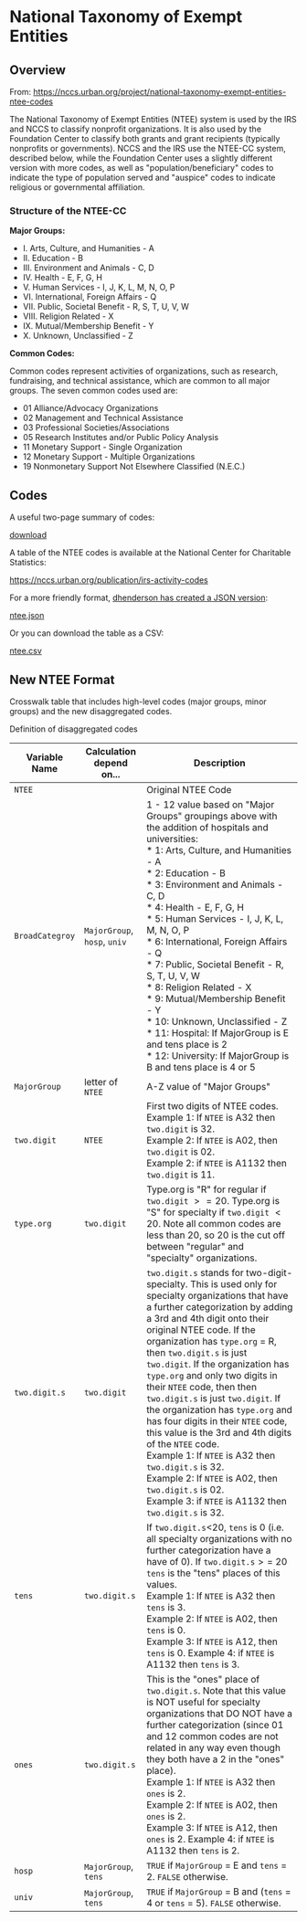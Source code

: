 # National Taxonomy of Exempt Entities


## Overview 

From: https://nccs.urban.org/project/national-taxonomy-exempt-entities-ntee-codes

The National Taxonomy of Exempt Entities (NTEE) system is used by the IRS and NCCS to classify nonprofit organizations. It is also used by the Foundation Center to classify both grants and grant recipients (typically nonprofits or governments).  NCCS and the IRS use the NTEE-CC system, described below, while the Foundation Center uses a slightly different version with more codes, as well as "population/beneficiary" codes to indicate the type of population served and "auspice" codes to indicate religious or governmental affiliation.


### Structure of the NTEE-CC

**Major Groups:**

* I. Arts, Culture, and Humanities - A
* II. Education - B
* III. Environment and Animals - C, D
* IV. Health - E, F, G, H
* V. Human Services - I, J, K, L, M, N, O, P
* VI. International, Foreign Affairs - Q
* VII. Public, Societal Benefit - R, S, T, U, V, W
* VIII. Religion Related - X
* IX. Mutual/Membership Benefit - Y
* X. Unknown, Unclassified - Z

**Common Codes:** 

Common codes represent activities of organizations, such as research, fundraising, and technical assistance, which are common to all major groups. The seven common codes used are:

* 01 Alliance/Advocacy Organizations  
* 02 Management and Technical Assistance  
* 03 Professional Societies/Associations  
* 05 Research Institutes and/or Public Policy Analysis 
* 11 Monetary Support - Single Organization  
* 12 Monetary Support - Multiple Organizations  
* 19 Nonmonetary Support Not Elsewhere Classified (N.E.C.)  

## Codes

A useful two-page summary of codes: 

[download](https://github.com/Nonprofit-Open-Data-Collective/machine_learning_mission_codes/raw/master/docs/assets/NTEE_Two_Page_2005.pdf)

A table of the NTEE codes is available at the National Center for Charitable Statistics: 

https://nccs.urban.org/publication/irs-activity-codes

For a more friendly format, [dhenderson has created a JSON version](https://github.com/dhenderson/ntee): 

[ntee.json](https://raw.githubusercontent.com/Nonprofit-Open-Data-Collective/mission-taxonomies/main/NTEE/ntee.json)

Or you can download the table as a CSV:

[ntee.csv](https://github.com/Nonprofit-Open-Data-Collective/mission-taxonomies/blob/main/NTEE/ntee.csv)


## New NTEE Format

Crosswalk table that includes high-level codes (major groups, minor groups) and the new disaggregated codes. 

Definition of disaggregated codes 


| Variable Name | Calculation depend on... | Description | 
|---------------|-------------|----------------|
|`NTEE`         |             |  Original NTEE Code |
|`BroadCategroy` |`MajorGroup`, `hosp`, `univ` | 1 - 12 value based on "Major Groups" groupings above with the addition of hospitals and universities: <br/>* 1: Arts, Culture, and Humanities - A <br/> * 2: Education - B <br/> * 3: Environment and Animals - C, D <br/> * 4: Health - E, F, G, H <br/> * 5: Human Services - I, J, K, L, M, N, O, P <br/> * 6: International, Foreign Affairs - Q <br/> * 7: Public, Societal Benefit - R, S, T, U, V, W <br/> * 8: Religion Related - X <br/> * 9: Mutual/Membership Benefit - Y <br/> * 10: Unknown, Unclassified - Z <br/> * 11: Hospital: If MajorGroup is E and tens place is 2 <br/> * 12: University: If MajorGroup is B and tens place is 4 or 5| 
|`MajorGroup  ` | letter of `NTEE` | A-Z value of "Major Groups" | 
|`two.digit`| `NTEE` | First two digits of NTEE codes. <br/> Example 1: If `NTEE` is A32 then `two.digit` is 32. <br/> Example 2: If `NTEE` is A02, then `two.digit` is 02. <br/> Example 2: if `NTEE` is A1132 then `two.digit` is 11.  |
|`type.org` | `two.digit` | Type.org is "R" for regular if `two.digit` $>=20$. Type.org is "S" for specialty if `two.digit` $<20$. Note all common codes are less than 20, so 20 is the cut off between "regular" and "specialty" organizations.  | 
|`two.digit.s` | `two.digit` | `two.digit.s` stands for two-digit-specialty. This is used only for specialty organizations that have a further categorization by adding a 3rd and 4th digit onto their original NTEE code. If the organization has `type.org` = R, then `two.digit.s` is just `two.digit`. If the organization has `type.org` and only two digits in their `NTEE` code, then  then `two.digit.s` is just `two.digit`.  If the organization has `type.org` and has four digits in their `NTEE` code, this value is the 3rd and 4th digits of the `NTEE` code. <br/> Example 1: If `NTEE` is A32 then `two.digit.s` is 32. <br/> Example 2: If `NTEE` is A02, then `two.digit.s` is 02. <br/> Example 3: if `NTEE` is A1132 then `two.digit.s` is 32.  |
`tens` |`two.digit.s` | If `two.digit.s`<20, `tens` is 0 (i.e. all specialty organizations with no further categorization have a have of 0). If `two.digit.s`$>=$ 20 `tens` is the "tens" places of this values. <br/> Example 1: If `NTEE` is A32 then `tens` is 3. <br/> Example 2: If `NTEE` is A02, then `tens` is 0. <br/> Example 3: If `NTEE` is A12, then `tens` is 0. Example 4: if `NTEE` is A1132 then `tens` is 3. |
`ones` | `two.digit.s` | This is the "ones" place of `two.digit.s`. Note that this value is NOT useful for specialty organizations that DO NOT have a further categorization (since 01 and 12 common codes are not related in any way even though they both have a 2 in the "ones" place). <br/> Example 1: If `NTEE` is A32 then `ones` is 2. <br/> Example 2: If `NTEE` is A02, then `ones` is 2. <br/> Example 3: If `NTEE` is A12, then `ones` is 2. Example 4: if `NTEE` is A1132 then `tens` is 2. |
`hosp` | `MajorGroup`, `tens` | `TRUE` if `MajorGroup` = E and `tens` = 2. `FALSE` otherwise. | 
`univ` | `MajorGroup`, `tens` | `TRUE` if `MajorGroup` = B and (`tens` = 4 or `tens` = 5). `FALSE` otherwise. | 
